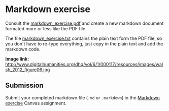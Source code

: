 # Markdown exercise

Consult the [markdown_exercise.pdf](https://github.com/jawalsh/z652-Digital-Libraries/raw/main/resources/markdown_exercise.pdf) and create a new markdown document formated more or less like the PDF file. 

The file [markdown_exercise.txt](https://github.com/jawalsh/z652-Digital-Libraries/blob/main/resources/markdown_exercise.txt) contains the plain text form the PDF file, so you don't have to re-type everything, just copy in the plain text and add the markdown code.

**Image link:** <http://www.digitalhumanities.org/dhq/vol/6/1/000117/resources/images/walsh_2012_figure06.jpg>

## Submission
Submit your completed markdown file (`.md` or `.markdown`) in the [Markdown exercise](https://iu.instructure.com/courses/2169110/assignments/15430157) Canvas assignment.
